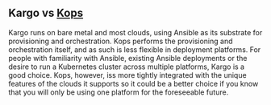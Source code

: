 Kargo vs [Kops](https://github.com/kubernetes/kops)
---------------
Kargo runs on bare metal and most clouds, using Ansible as its substrate for provisioning and orchestration. Kops performs the provisioning and orchestration itself, and as such is less flexible in deployment platforms. For people with familiarity with Ansible, existing Ansible deployments or the desire to run a Kubernetes cluster across multiple platforms, Kargo is a good choice. Kops, however, iss more tightly integrated with the unique features of the clouds it supports so it could be a better choice if you know that you will only be using one platform for the foreseeable future.
